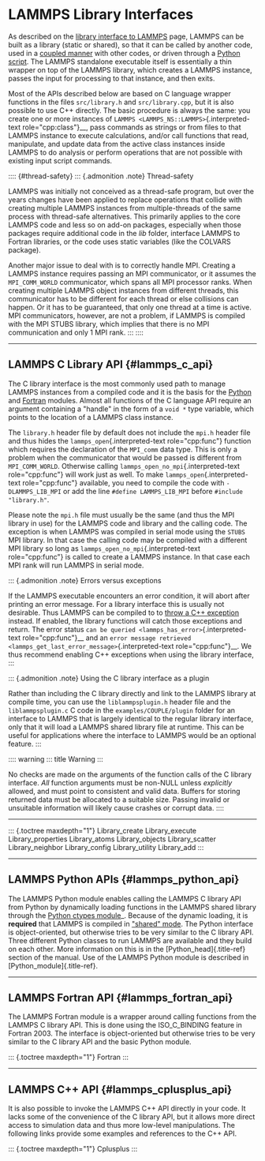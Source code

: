 # LAMMPS Library Interfaces

As described on the [library interface to LAMMPS](Howto_library) page,
LAMMPS can be built as a library (static or shared), so that it can be
called by another code, used in a [coupled manner](Howto_couple) with
other codes, or driven through a [Python script](Python_head). The
LAMMPS standalone executable itself is essentially a thin wrapper on top
of the LAMMPS library, which creates a LAMMPS instance, passes the input
for processing to that instance, and then exits.

Most of the APIs described below are based on C language wrapper
functions in the files `src/library.h` and `src/library.cpp`, but it is
also possible to use C++ directly. The basic procedure is always the
same: you create one or more instances of
`LAMMPS <LAMMPS_NS::LAMMPS>`{.interpreted-text role="cpp:class"}\_\_,
pass commands as strings or from files to that LAMMPS instance to
execute calculations, and/or call functions that read, manipulate, and
update data from the active class instances inside LAMMPS to do analysis
or perform operations that are not possible with existing input script
commands.

:::: {#thread-safety}
::: {.admonition .note}
Thread-safety

LAMMPS was initially not conceived as a thread-safe program, but over
the years changes have been applied to replace operations that collide
with creating multiple LAMMPS instances from multiple-threads of the
same process with thread-safe alternatives. This primarily applies to
the core LAMMPS code and less so on add-on packages, especially when
those packages require additional code in the *lib* folder, interface
LAMMPS to Fortran libraries, or the code uses static variables (like the
COLVARS package).

Another major issue to deal with is to correctly handle MPI. Creating a
LAMMPS instance requires passing an MPI communicator, or it assumes the
`MPI_COMM_WORLD` communicator, which spans all MPI processor ranks. When
creating multiple LAMMPS object instances from different threads, this
communicator has to be different for each thread or else collisions can
happen. Or it has to be guaranteed, that only one thread at a time is
active. MPI communicators, however, are not a problem, if LAMMPS is
compiled with the MPI STUBS library, which implies that there is no MPI
communication and only 1 MPI rank.
:::
::::

------------------------------------------------------------------------

## LAMMPS C Library API {#lammps_c_api}

The C library interface is the most commonly used path to manage LAMMPS
instances from a compiled code and it is the basis for the
[Python](Python_module) and [Fortran](Fortran) modules. Almost all
functions of the C language API require an argument containing a
\"handle\" in the form of a `void *` type variable, which points to the
location of a LAMMPS class instance.

The `library.h` header file by default does not include the `mpi.h`
header file and thus hides the `lammps_open`{.interpreted-text
role="cpp:func"} function which requires the declaration of the
`MPI_comm` data type. This is only a problem when the communicator that
would be passed is different from `MPI_COMM_WORLD`. Otherwise calling
`lammps_open_no_mpi`{.interpreted-text role="cpp:func"} will work just
as well. To make `lammps_open`{.interpreted-text role="cpp:func"}
available, you need to compile the code with `-DLAMMPS_LIB_MPI` or add
the line `#define LAMMPS_LIB_MPI` before `#include "library.h"`.

Please note the `mpi.h` file must usually be the same (and thus the MPI
library in use) for the LAMMPS code and library and the calling code.
The exception is when LAMMPS was compiled in serial mode using the
`STUBS` MPI library. In that case the calling code may be compiled with
a different MPI library so long as
`lammps_open_no_mpi`{.interpreted-text role="cpp:func"} is called to
create a LAMMPS instance. In that case each MPI rank will run LAMMPS in
serial mode.

::: {.admonition .note}
Errors versus exceptions

If the LAMMPS executable encounters an error condition, it will abort
after printing an error message. For a library interface this is usually
not desirable. Thus LAMMPS can be compiled to to [throw a C++
exception](exceptions) instead. If enabled, the library functions will
catch those exceptions and return. The error status
`can be queried <lammps_has_error>`{.interpreted-text
role="cpp:func"}\_\_ and an `error
message retrieved <lammps_get_last_error_message>`{.interpreted-text
role="cpp:func"}\_\_. We thus recommend enabling C++ exceptions when
using the library interface,
:::

::: {.admonition .note}
Using the C library interface as a plugin

Rather than including the C library directly and link to the LAMMPS
library at compile time, you can use the `liblammpsplugin.h` header file
and the `liblammpsplugin.c` C code in the `examples/COUPLE/plugin`
folder for an interface to LAMMPS that is largely identical to the
regular library interface, only that it will load a LAMMPS shared
library file at runtime. This can be useful for applications where the
interface to LAMMPS would be an optional feature.
:::

:::: warning
::: title
Warning
:::

No checks are made on the arguments of the function calls of the C
library interface. *All* function arguments must be non-NULL unless
*explicitly* allowed, and must point to consistent and valid data.
Buffers for storing returned data must be allocated to a suitable size.
Passing invalid or unsuitable information will likely cause crashes or
corrupt data.
::::

------------------------------------------------------------------------

::: {.toctree maxdepth="1"}
Library_create Library_execute Library_properties Library_atoms
Library_objects Library_scatter Library_neighbor Library_config
Library_utility Library_add
:::

------------------------------------------------------------------------

## LAMMPS Python APIs {#lammps_python_api}

The LAMMPS Python module enables calling the LAMMPS C library API from
Python by dynamically loading functions in the LAMMPS shared library
through the [Python ctypes
module](https://docs.python.org/3/library/ctypes.html)\_. Because of the
dynamic loading, it is **required** that LAMMPS is compiled in
[\"shared\" mode](exe). The Python interface is object-oriented, but
otherwise tries to be very similar to the C library API. Three different
Python classes to run LAMMPS are available and they build on each other.
More information on this is in the [Python_head]{.title-ref} section of
the manual. Use of the LAMMPS Python module is described in
[Python_module]{.title-ref}.

------------------------------------------------------------------------

## LAMMPS Fortran API {#lammps_fortran_api}

The LAMMPS Fortran module is a wrapper around calling functions from the
LAMMPS C library API. This is done using the ISO_C_BINDING feature in
Fortran 2003. The interface is object-oriented but otherwise tries to be
very similar to the C library API and the basic Python module.

::: {.toctree maxdepth="1"}
Fortran
:::

------------------------------------------------------------------------

## LAMMPS C++ API {#lammps_cplusplus_api}

It is also possible to invoke the LAMMPS C++ API directly in your code.
It lacks some of the convenience of the C library API, but it allows
more direct access to simulation data and thus more low-level
manipulations. The following links provide some examples and references
to the C++ API.

::: {.toctree maxdepth="1"}
Cplusplus
:::
